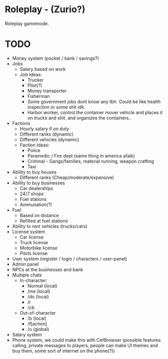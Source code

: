 # Roleplay - (Zurio?)
Roleplay gamemode.

# TODO
* Money system (pocket / bank / savings?)
* Jobs
	* Salary based on work
	* Job Ideas:
		* Trucker
		* Pilot(?)
		* Money transporter
		* Fisherman
		* Some government jobs dont know any tbh. Could be like health inspection or some shit idk.
		* Harbor worker, control the container mover vehicle and places it on trucks and shit. and organizes the containers..
* Factions
	* Hourly salary if on duty
	* Different ranks (dynamic)
	* Different vehicles (dynamic)
	* Faction Ideas:
		* Police
		* Paramedic / Fire dept (same thing in america afaik)
		* Criminal - Gangs/families, material running, weapon crafting
		* Taxi
* Ability to buy houses
	* Different ranks (Cheap/moderate/expensive)
* Ability to buy businesses
	* Car dealerships
	* 24/7 shops
	* Fuel stations
	* Ammunation(?)
* Fuel
	* Based on distance
	* Refilled at fuel stations
* Ability to rent vehicles (trucks/cars)
* License system
	* Car license
	* Truck license
	* Motorbike license
	* Pilots license
* User system (register / login / characters / user-panel)
* Admin panel
* NPCs at the businesses and bank
* Multiple chats
	* In-character:
		* Normal (local)
		* /me (local)
		* /do (local)
		* /r
		* /cb 
	* Out-of-character
		* /b (local)
		* /f[action]
		* /o (global)
* Salary system
* Phone system, we could make this with CefBrowser (possible features: calling, private messages to players, people can make UI themes and buy them, some sort of internet on the phone(?))
